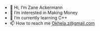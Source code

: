 - 👋 Hi, I’m Zane Ackermann
- 👀 I’m interested in Making Money
- 🌱 I’m currently learning C++
- 📫 How to reach me Okhela.z@gmail.com

<!---
ANDRAGOR82/ANDRAGOR82 is a ✨ special ✨ repository because its `README.md` (this file) appears on your GitHub profile.
You can click the Preview link to take a look at your changes.
--->
